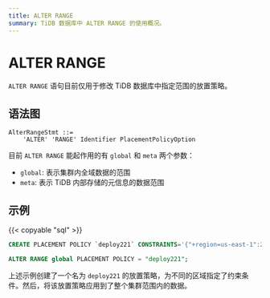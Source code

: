 ```yaml
---
title: ALTER RANGE
summary: TiDB 数据库中 ALTER RANGE 的使用概况。
---
```


# ALTER RANGE

`ALTER RANGE` 语句目前仅用于修改 TiDB 数据库中指定范围的放置策略。

## 语法图

```ebnf+diagram
AlterRangeStmt ::=
    'ALTER' 'RANGE' Identifier PlacementPolicyOption
```

目前 `ALTER RANGE` 能起作用的有 `global` 和 `meta` 两个参数：

- `global`: 表示集群内全域数据的范围
- `meta`: 表示 TiDB 内部存储的元信息的数据范围

## 示例

{{< copyable "sql" >}}

```sql
CREATE PLACEMENT POLICY `deploy221` CONSTRAINTS='{"+region=us-east-1":2, "+region=us-east-2": 2, "+region=us-west-1": 1}';

ALTER RANGE global PLACEMENT POLICY = "deploy221";
```

上述示例创建了一个名为 `deploy221` 的放置策略，为不同的区域指定了约束条件。然后，将该放置策略应用到了整个集群范围内的数据。